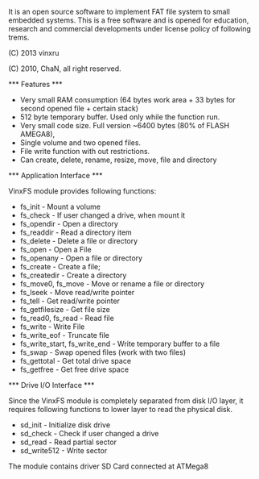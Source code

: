 It is an open source software to implement FAT file system to small embedded systems. This is a free software and 
is opened for education, research and commercial developments under license policy of following trems.

(C) 2013 vinxru

(C) 2010, ChaN, all right reserved.

*** Features ***

- Very small RAM consumption (64 bytes work area + 33 bytes for second opened file + certain stack)
- 512 byte temporary buffer. Used only while the function run.
- Very small code size. Full version ~6400 bytes (80% of FLASH AMEGA8), 
- Single volume and two opened files.
- File write function with out restrictions.
- Can create, delete, rename, resize, move, file and directory

*** Application Interface ***

VinxFS module provides following functions:

- fs_init - Mount a volume
- fs_check - If user changed a drive, when mount it
- fs_opendir - Open a directory
- fs_readdir - Read a directory item
- fs_delete - Delete a file or directory
- fs_open - Open a File
- fs_openany - Open a file or directory
- fs_create - Create a file;
- fs_createdir - Create a directory
- fs_move0, fs_move - Move or rename a file or directory
- fs_lseek - Move read/write pointer
- fs_tell - Get read/write pointer
- fs_getfilesize - Get file size
- fs_read0, fs_read - Read file
- fs_write - Write File
- fs_write_eof - Truncate file
- fs_write_start, fs_write_end - Write temporary buffer to a file
- fs_swap - Swap opened files (work with two files)
- fs_gettotal - Get total drive space
- fs_getfree - Get free drive space

*** Drive I/O Interface ***

Since the VinxFS module is completely separated from disk I/O layer, it requires following functions to 
lower layer to read the physical disk.

- sd_init - Initialize disk drive
- sd_check - Check if user changed a drive
- sd_read - Read partial sector
- sd_write512 - Write sector

The module contains driver SD Card connected at ATMega8
